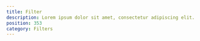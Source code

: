 ```yaml
---
title: Filter
description: Lorem ipsum dolor sit amet, consectetur adipiscing elit.
position: 353
category: Filters
---
```

